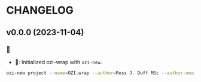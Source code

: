# CHANGELOG

## v0.0.0 (2023-11-04)

### :construction_worker:

* :construction_worker:: Initialized ozi-wrap with ``ozi-new``.

```sh
ozi-new project --name=OZI.wrap --author=Ross J. Duff MSc --author-email=help@oziproject.dev --summary=Wrapdb file generator for OZI. --home-page=https://oziproject.dev --license-expression=Apache-2.0 WITH LLVM-exception --license=OSI Approved :: Apache Software License --keywords=Private,do-no-upload -r jinja2 -r requests .
```